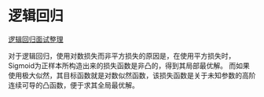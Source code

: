 # 逻辑回归

[逻辑回归面试整理](https://www.cnblogs.com/ModifyRong/p/7739955.html)

对于逻辑回归，使用对数损失而非平方损失的原因是，在使用平方损失时，Sigmoid为正样本所构造出来的损失函数是非凸的，得到其局部最优解。 而如果使用极大似然，其目标函数就是对数似然函数，该损失函数是关于未知参数的高阶连续可导的凸函数，便于求其全局最优解。
